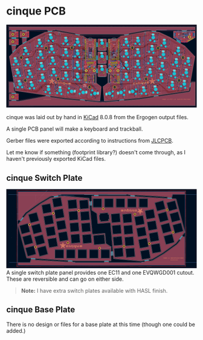 # cinque PCB 
![cinque KiCad pcb](../images/cinque0061.jpg)

cinque was laid out by hand in [KiCad](https://www.kicad.org/) 8.0.8 from the Ergogen output files.

A single PCB panel will make a keyboard and trackball.

Gerber files were exported according to instructions from [JLCPCB](https://jlcpcb.com/help/article/how-to-generate-gerber-and-drill-files-in-kicad-8).

Let me know if something (footprint library?) doesn't come through, as I haven't previously exported KiCad files.

## cinque Switch Plate
![cinque KiCad pcb](../images/cinque0062.jpg)
A single switch plate panel provides one EC11 and one EVQWGD001 cutout. These are reversible and can go on either side.

> **Note:** I have extra switch plates available with HASL finish.

## cinque Base Plate

There is no design or files for a base plate at this time (though one could be added.)